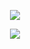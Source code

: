 <p align="center">
  <img src="https://capsule-render.vercel.app/api?type=waving&color=0:8EC5FC,100:E0C3FC&height=200&section=header&text=ao's%20Blog&fontSize=40&fontColor=ffffff&animation=fadeIn" />
</p>

<p align="center">
  <img src="https://github-readme-stats.vercel.app/api?username=aoGma&show_icons=true&theme=tokyonight&hide_border=true&bg_color=00000000" />
</p>
